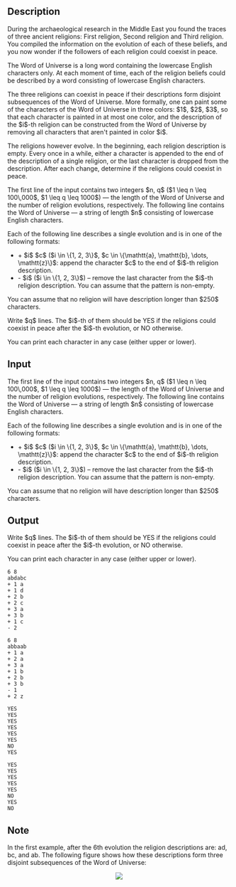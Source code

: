 ## Description

<div><p>During the archaeological research in the Middle East you found the traces of three ancient religions: First religion, Second religion and Third religion. You compiled the information on the evolution of each of these beliefs, and you now wonder if the followers of each religion could coexist in peace.</p><p>The <span class="tex-font-style-underline">Word of Universe</span> is a long word containing the lowercase English characters only. At each moment of time, each of the religion beliefs could be described by a word consisting of lowercase English characters.</p><p>The three religions can coexist in peace if their descriptions form disjoint subsequences of the <span class="tex-font-style-underline">Word of Universe</span>. More formally, one can paint some of the characters of the <span class="tex-font-style-underline">Word of Universe</span> in three colors: $1$, $2$, $3$, so that each character is painted in <span class="tex-font-style-underline">at most</span> one color, and the description of the $i$-th religion can be constructed from the <span class="tex-font-style-underline">Word of Universe</span> by removing all characters that aren't painted in color $i$.</p><p>The religions however evolve. In the beginning, each religion description is empty. Every once in a while, either a character is appended to the end of the description of a single religion, or the last character is dropped from the description. After each change, determine if the religions could coexist in peace.</p></div><div class="input-specification"><p>The first line of the input contains two integers $n, q$ ($1 \leq n \leq 100\,000$, $1 \leq q \leq 1000$) — the length of the <span class="tex-font-style-underline">Word of Universe</span> and the number of religion evolutions, respectively. The following line contains the <span class="tex-font-style-underline">Word of Universe</span> — a string of length $n$ consisting of lowercase English characters.</p><p>Each of the following line describes a single evolution and is in one of the following formats: </p><ul> <li> <span class="tex-font-style-tt">+</span> $i$ $c$ ($i \in \{1, 2, 3\}$, $c \in \{\mathtt{a}, \mathtt{b}, \dots, \mathtt{z}\}$: append the character $c$ to the end of $i$-th religion description. </li><li> <span class="tex-font-style-tt">-</span> $i$ ($i \in \{1, 2, 3\}$) – remove the last character from the $i$-th religion description. You can assume that the pattern is non-empty. </li></ul><p>You can assume that no religion will have description longer than $250$ characters.</p></div><div class="output-specification"><p>Write $q$ lines. The $i$-th of them should be <span class="tex-font-style-tt">YES</span> if the religions could coexist in peace after the $i$-th evolution, or <span class="tex-font-style-tt">NO</span> otherwise.</p><p>You can print each character in any case (either upper or lower).</p></div>

## Input

<p>The first line of the input contains two integers $n, q$ ($1 \leq n \leq 100\,000$, $1 \leq q \leq 1000$) — the length of the <span class="tex-font-style-underline">Word of Universe</span> and the number of religion evolutions, respectively. The following line contains the <span class="tex-font-style-underline">Word of Universe</span> — a string of length $n$ consisting of lowercase English characters.</p><p>Each of the following line describes a single evolution and is in one of the following formats: </p><ul> <li> <span class="tex-font-style-tt">+</span> $i$ $c$ ($i \in \{1, 2, 3\}$, $c \in \{\mathtt{a}, \mathtt{b}, \dots, \mathtt{z}\}$: append the character $c$ to the end of $i$-th religion description. </li><li> <span class="tex-font-style-tt">-</span> $i$ ($i \in \{1, 2, 3\}$) – remove the last character from the $i$-th religion description. You can assume that the pattern is non-empty. </li></ul><p>You can assume that no religion will have description longer than $250$ characters.</p>

## Output

<p>Write $q$ lines. The $i$-th of them should be <span class="tex-font-style-tt">YES</span> if the religions could coexist in peace after the $i$-th evolution, or <span class="tex-font-style-tt">NO</span> otherwise.</p><p>You can print each character in any case (either upper or lower).</p>





```input1
6 8
abdabc
+ 1 a
+ 1 d
+ 2 b
+ 2 c
+ 3 a
+ 3 b
+ 1 c
- 2
```




```input2
6 8
abbaab
+ 1 a
+ 2 a
+ 3 a
+ 1 b
+ 2 b
+ 3 b
- 1
+ 2 z
```




```output1
YES
YES
YES
YES
YES
YES
NO
YES
```




```output2
YES
YES
YES
YES
YES
NO
YES
NO
```



## Note

<p>In the first example, after the 6th evolution the religion descriptions are: <span class="tex-font-style-tt">ad</span>, <span class="tex-font-style-tt">bc</span>, and <span class="tex-font-style-tt">ab</span>. The following figure shows how these descriptions form three disjoint subsequences of the <span class="tex-font-style-underline">Word of Universe</span>:</p><center> <img class="tex-graphics" src="file://hGQNMhbe.png" style="max-width: 100.0%;max-height: 100.0%;"> </center>
